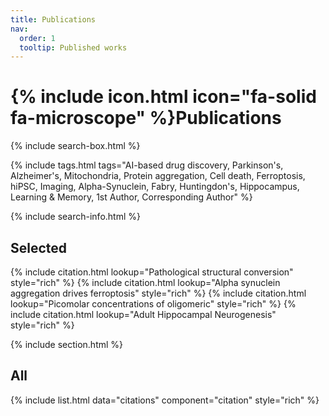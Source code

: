 ```yaml
---
title: Publications
nav:
  order: 1
  tooltip: Published works
---
```


# {% include icon.html icon="fa-solid fa-microscope" %}Publications

{% include search-box.html %}

{% include tags.html tags="AI-based drug discovery, Parkinson's, Alzheimer's, Mitochondria, Protein aggregation, Cell death, Ferroptosis, hiPSC, Imaging, Alpha-Synuclein, Fabry, Huntingdon's, Hippocampus, Learning & Memory, 1st Author, Corresponding Author" %}

{% include search-info.html %}

## Selected

{% include citation.html lookup="Pathological structural conversion" style="rich" %}
{% include citation.html lookup="Alpha synuclein aggregation drives ferroptosis" style="rich" %}
{% include citation.html lookup="Picomolar concentrations of oligomeric" style="rich" %}
{% include citation.html lookup="Adult Hippocampal Neurogenesis" style="rich" %}

{% include section.html %}

## All

{% include list.html data="citations" component="citation" style="rich" %}
